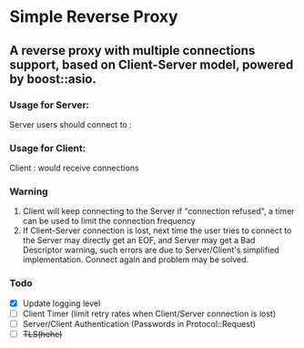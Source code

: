 # Simple Reverse Proxy

##  A reverse proxy with multiple connections support, based on Client-Server model,  powered by boost::asio.



### Usage for Server:
Server <ip> <port> <bind ip> <bind port>
users should connect to <bind ip>:<bind port>

### Usage for Client:
Client <ip> <port> <target ip> <target port>
<target ip>:<target port> would receive connections


### Warning
1. Client will keep connecting to the Server if "connection refused", a timer can be used to limit
 the connection frequency
2. If Client-Server connection is lost, next time the user tries to connect to the Server may
 directly get an EOF, and Server may get a Bad Descriptor warning, such errors are due to
    Server/Client's simplified implementation. Connect again and problem may be solved.

### Todo
- [x] Update logging level
- [ ] Client Timer (limit retry rates when Client/Server connection is lost)
- [ ] Server/Client Authentication (Passwords in Protocol::Request)
- [ ] ~~TLS(hehe)~~
